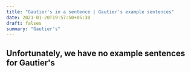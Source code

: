 ```yaml
---
title: "Gautier's in a sentence | Gautier's example sentences"
date: 2021-01-20T19:57:50+05:30
draft: falses
summary: "Gautier's"
---
```

## Unfortunately, we have no example sentences for Gautier's                 
